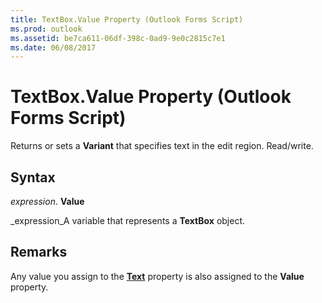```yaml
---
title: TextBox.Value Property (Outlook Forms Script)
ms.prod: outlook
ms.assetid: be7ca611-06df-398c-0ad9-9e0c2815c7e1
ms.date: 06/08/2017
---
```



# TextBox.Value Property (Outlook Forms Script)

Returns or sets a  **Variant** that specifies text in the edit region. Read/write.


## Syntax

 _expression_. **Value**

 _expression_A variable that represents a  **TextBox** object.


## Remarks

Any value you assign to the  **[Text](Outlook.textbox.text.md)** property is also assigned to the **Value** property.


